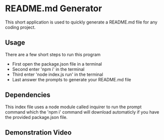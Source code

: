# README.md Generator

This short application is used to quickly generate a README.md file for any coding project.  

## Usage

There are a few short steps to run this program

* First open the package.json file in a terminal
* Second enter 'npm i' in the terminal
* Third enter 'node index.js run' in the terminal
* Last answer the prompts to generate your README.md file

## Dependencies

This index file uses a node module called inquirer to run the prompt command which the 'npm i' command will download automaticly if you have the provided package.json file.

## Demonstration Video


